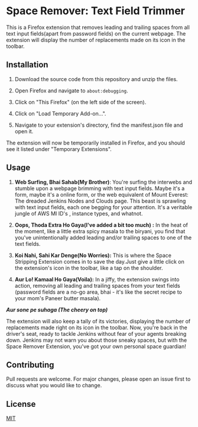 # Space Remover: Text Field Trimmer

This is a Firefox extension that removes leading and trailing spaces from all text input fields(apart from password fields) on the current webpage. The extension will display the number of replacements made on its icon in the toolbar.

## Installation

1. Download the source code from this repository and unzip the files.

2. Open Firefox and navigate to `about:debugging`.

3. Click on "This Firefox" (on the left side of the screen).

4. Click on "Load Temporary Add-on…".

5. Navigate to your extension's directory, find the manifest.json file and open it.

The extension will now be temporarily installed in Firefox, and you should see it listed under "Temporary Extensions".

## Usage

1. **Web Surfing, Bhai Sahab(My Brother)**: You're surfing the interwebs and stumble upon a webpage brimming with text input fields. Maybe it's a form, maybe it's a online form, or the web equivalent of Mount Everest: The dreaded Jenkins Nodes and Clouds page. This beast is sprawling with text input fields, each one begging for your attention. It's a veritable jungle of AWS MI ID's , instance types, and whatnot.

2. **Oops, Thoda Extra Ho Gaya(I've added a bit too much) :** In the heat of the moment,  like a little extra spicy masala to the biryani, you find that you've unintentionally added leading and/or trailing spaces to one of the text fields.

3. **Koi Nahi, Sahi Kar Denge(No Worries):** This is where the Space Stripping Extension comes in to save the day.Just give a little click on the extension's icon in the toolbar, like a tap on the shoulder.

4. **Aur Lo! Kamaal Ho Gaya(Voila):** In a jiffy, the extension swings into action, removing all leading and trailing spaces from your text fields (password fields are a no-go area, bhai - it's like the secret recipe to your mom's Paneer butter masala). 


***Aur sone pe suhaga (The cheery on top)***

The extension will also keep a tally of its victories, displaying the number of replacements made right on its icon in the toolbar. Now, you're back in the driver's seat, ready to tackle Jenkins without fear of your agents breaking down. Jenkins may not warn you about those sneaky spaces, but with the Space Remover Extension, you've got your own personal space guardian!

## Contributing

Pull requests are welcome. For major changes, please open an issue first to discuss what you would like to change.

## License

[MIT](https://choosealicense.com/licenses/mit/)

